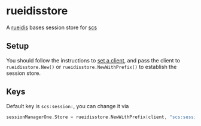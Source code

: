 # rueidisstore

A [rueidis](https://github.com/redis/rueidis) bases session store for [scs](https://github.com/alexedwards/scs)

## Setup

You should follow the instructions to [set a client](https://github.com/redis/rueidis?tab=readme-ov-file#getting-started),
and pass the client to `rueidisstore.New()` or `rueidisstore.NewWithPrefix()`
to establish the session store.

## Keys

Default key is `scs:session:`, you can change it via

```go
sessionManagerOne.Store = rueidisstore.NewWithPrefix(client, "scs:session:1:")
```
